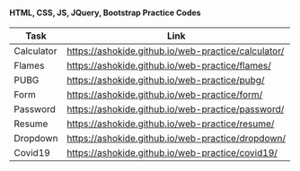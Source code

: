 #### HTML, CSS, JS, JQuery, Bootstrap Practice Codes

| Task  | Link |
| ------------- | ------------- |
| Calculator    | https://ashokide.github.io/web-practice/calculator/    |
| Flames        | https://ashokide.github.io/web-practice/flames/        |
| PUBG          | https://ashokide.github.io/web-practice/pubg/          |
| Form          | https://ashokide.github.io/web-practice/form/          |
| Password      | https://ashokide.github.io/web-practice/password/      |
| Resume        | https://ashokide.github.io/web-practice/resume/        |
| Dropdown      | https://ashokide.github.io/web-practice/dropdown/      |
| Covid19       | https://ashokide.github.io/web-practice/covid19/       |
